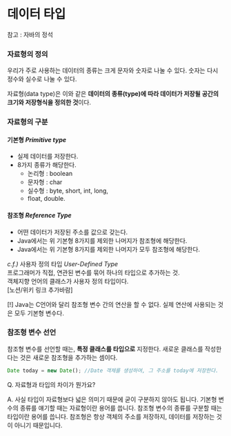 # 데이터 타입

참고 : 자바의 정석

### 자료형의 정의

우리가 주로 사용하는 데이터의 종류는 크게 문자와 숫자로 나눌 수 있다.
숫자는 다시 정수와 실수로 나눌 수 있다.

자료형(data type)은 이와 같은
**데이터의 종류(type)에 따라 데이터가 저장될 공간의 크기와 저장형식을 정의한 것**이다.

### 자료형의 구분
  
#### 기본형 *Primitive type* 
 - 실제 데이터를 저장한다.
 - 8가지 종류가 해당한다. 
    - 논리형 : boolean
    - 문자형 : char 
    - 실수형 : byte, short, int, long, 
    - float, double. 
    &nbsp;  
#### 참조형 *Reference Type*
  - 어떤 데이터가 저장된 주소를 값으로 갖는다.
  - Java에서는 위 기본형 8가지를 제외한 나머지가 참조형에 해당한다.
  - Java에서는 위 기본형 8가지를 제외한 나머지가 모두 참조형에 해당한다.

  *c.f.)* 사용자 정의 타입 *User-Defined Type*  
  프로그래머가 직접, 연관된 변수를 묶어 하나의 타입으로 추가하는 것.  
  객체지향 언어의 클래스가 사용자 정의 타입이다.  
  [노션/위키 링크 추가바람]

[!] Java는 C언어와 달리 참조형 변수 간의 연산을 할 수 없다. 
실제 연산에 사용되는 것은 모두 기본형 변수다.

### 참조형 변수 선언

참조형 변수를 선언할 때는, **특정 클래스를 타입으로** 지정한다.
새로운 클래스를 작성한다는 것은 새로운 참조형을 추가하는 셈이다.

```jsx
Date today = new Date(); //Date 객체를 생성하여, 그 주소를 today에 저장한다.
```



Q. 자료형과 타입의 차이가 뭔가요?

A. 사실 타입이 자료형보다 넓은 의미기 때문에 굳이 구분하지 않아도 됩니다.
기본형 변수의 종류를 얘기할 때는 자료형이란 용어를 씁니다.
참조형 변수의 종류를 구분할 때는 타입이란 용어를 씁니다.
참조형은 항상 객체의 주소를 저장하지, 데이터를 저장하는 것이 아니기 때문입니다.

